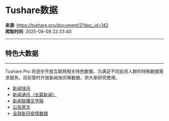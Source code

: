 # Tushare数据

**来源**: https://tushare.pro/document/2?doc_id=142  
**爬取时间**: 2025-08-09 22:33:40

---

## 特色大数据

---

Tushare Pro 将逐步开放互联网相关特色数据，为满足不同投资人群的特殊数据需求服务。目前暂时开放新闻快讯等数据，供大家研究使用。

* [新闻快讯](https://tushare.pro/document/2?doc_id=143)
* [新闻通讯（长篇新闻）](https://tushare.pro/document/2?doc_id=195)
* [新闻联播文字稿](https://tushare.pro/document/2?doc_id=154)
* [公告原文](https://tushare.pro/document/2?doc_id=176)
* [全球新冠疫情数据](https://tushare.pro/document/2?doc_id=213)
